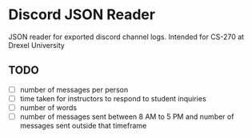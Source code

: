 # Discord JSON Reader

JSON reader for exported discord channel logs.
Intended for CS-270 at Drexel University

## TODO
- [ ] number of messages per person
- [ ] time taken for instructors to respond to student inquiries
- [ ] number of words
- [ ] number of messages sent between 8 AM to 5 PM and number of messages sent outside that timeframe